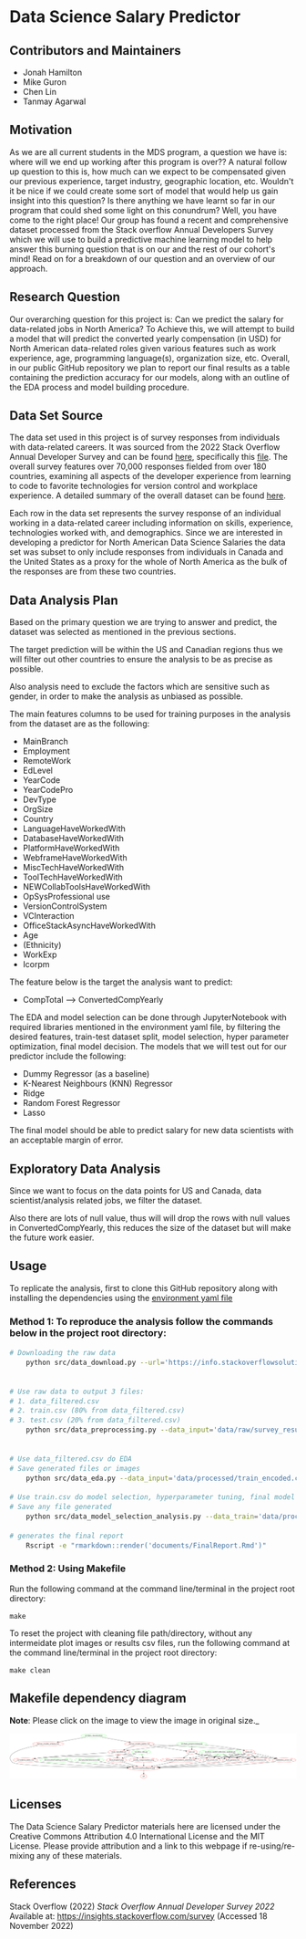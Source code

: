 # Data Science Salary Predictor 

## Contributors and Maintainers

  - Jonah Hamilton
  - Mike Guron
  - Chen Lin
  - Tanmay Agarwal

## Motivation

As we are all current students in the MDS program, a question we have is: where will we end up working after this program is over?? A natural follow up question to this is, how much can we expect to be compensated given our previous experience, target industry, geographic location, etc. Wouldn't it be nice if we could create some sort of model that would help us gain insight into this question? Is there anything we have learnt so far in our program that could shed some light on this conundrum? Well, you have come to the right place! Our group has found a recent and comprehensive dataset processed from the Stack overflow Annual Developers Survey which we will use to build a predictive machine learning model to help answer this burning question that is on our and the rest of our cohort's mind! Read on for a breakdown of our question and an overview of our approach. 

## Research Question

Our overarching question for this project is: Can we predict the salary for data-related jobs in North America? To Achieve this, we will attempt to build a model that will predict the converted yearly compensation (in USD) for North American data-related roles given various features such as work experience, age, programming language(s), organization size, etc. Overall, in our public GitHub repository we plan to report our final results as a table containing the prediction accuracy for our models, along with an outline of the EDA process and model building procedure. 

## Data Set Source

The data set used in this project is of survey responses from individuals with data-related careers.  It was sourced from the 2022 Stack Overflow Annual Developer Survey and can be found [here](https://insights.stackoverflow.com/survey), specifically this [file](https://info.stackoverflowsolutions.com/rs/719-EMH-566/images/stack-overflow-developer-survey-2022.zip).  The overall survey features over 70,000 responses fielded from over 180 countries, examining all aspects of the developer experience from learning to code to favorite technologies for version control and workplace experience.  A detailed summary of the overall dataset can be found [here](https://survey.stackoverflow.co/2022/). 

Each row in the data set represents the survey response of an individual working in a data-related career including information on skills, experience, technologies worked with, and demographics.  Since we are interested in developing a predictor for North American Data Science Salaries the data set was subset to only include responses from individuals in Canada and the United States as a proxy for the whole of North America as the bulk of the responses are from these two countries.  

## Data Analysis Plan
Based on the primary question we are trying to answer and predict, the dataset was selected as mentioned in the previous sections.

The target prediction will be within the US and Canadian regions thus we will filter out other countries to ensure the analysis to be as precise as possible.

Also analysis need to exclude the factors which are sensitive such as gender, in order to make the analysis as unbiased as possible.

The main features columns to be used for training purposes in the analysis from the dataset are as the following:
- MainBranch
- Employment
- RemoteWork
- EdLevel
- YearCode
- YearCodePro
- DevType
- OrgSize
- Country
- LanguageHaveWorkedWith
- DatabaseHaveWorkedWith
- PlatformHaveWorkedWith
- WebframeHaveWorkedWith
- MiscTechHaveWorkedWith
- ToolTechHaveWorkedWith
- NEWCollabToolsHaveWorkedWith
- OpSysProfessional use
- VersionControlSystem
- VCInteraction
- OfficeStackAsyncHaveWorkedWith
- Age
- (Ethnicity)
- WorkExp
- Icorpm

The feature below is the target the analysis want to predict:
- CompTotal --> ConvertedCompYearly

The EDA and model selection can be done through JupyterNotebook with required libraries mentioned in the environment yaml file, by filtering the desired features, train-test dataset split, model selection, hyper parameter optimization, final model decision.  The models that we will test out for our predictor include the following:

  - Dummy Regressor (as a baseline)
  - K-Nearest Neighbours (KNN) Regressor
  - Ridge
  - Random Forest Regressor
  - Lasso

The final model should be able to predict salary for new data scientists with an acceptable margin of error.

## Exploratory Data Analysis
Since we want to focus on the data points for US and Canada, data scientist/analysis related jobs, we filter the dataset.

Also there are lots of null value, thus will will drop the rows with null values in ConvertedCompYearly, this reduces the size of the dataset but will make the future work easier.

## Usage

To replicate the analysis, first to clone this GitHub repository along with installing the dependencies using the [environment yaml file](/environment.yml)

### Method 1: To reproduce the analysis follow the commands below in the project root directory:

``` bash
# Downloading the raw data
	python src/data_download.py --url='https://info.stackoverflowsolutions.com/rs/719-EMH-566/images/stack-overflow-developer-survey-2022.zip' --out_file='data/raw'

 
# Use raw data to output 3 files:
# 1. data_filtered.csv
# 2. train.csv (80% from data_filtered.csv)
# 3. test.csv (20% from data_filtered.csv)
	python src/data_preprocessing.py --data_input='data/raw/survey_results_public.csv' --data_output_path='data/processed/'


# Use data_filtered.csv do EDA
# Save generated files or images
	python src/data_eda.py --data_input='data/processed/train_encoded.csv' --data_output_path='documents/figures/'

# Use train.csv do model selection, hyperparameter tuning, final model training and scoring with test.csv
# Save any file generated
	python src/data_model_selection_analysis.py --data_train='data/processed/train.csv' --data_test='data/processed/test.csv' --file_out_path='documents/results/'

# generates the final report
	Rscript -e "rmarkdown::render('documents/FinalReport.Rmd')"
```

### Method 2: Using Makefile

Run the following command at the command line/terminal in the project root directory:

```
make
```

To reset the project with cleaning file path/directory, without any intermeidate plot images or results csv files, run the following command at the command line/terminal in the project root directory:

```
make clean
```

## Makefile dependency diagram
**Note**: Please click on the image to view the image in original size._

<img src="Makefile.png">

## Licenses

The Data Science Salary Predictor materials here are licensed under the Creative Commons Attribution 4.0 International License and the MIT License.  Please provide attribution and a link to this webpage if re-using/re-mixing any of these materials.

## References

Stack Overflow (2022) *Stack Overflow Annual Developer Survey 2022* Available at: https://insights.stackoverflow.com/survey (Accessed 18 November 2022)